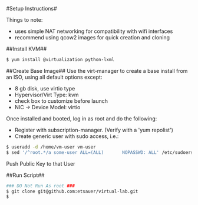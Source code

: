 #Setup Instructions#

Things to note:
- uses simple NAT networking for compatibility with wifi interfaces
- recommend using qcow2 images for quick creation and cloning


##Install KVM##
```bash
$ yum install @virtualization python-lxml
```

##Create Base Image##
Use the virt-manager to create a base install from an ISO, using all default options except:
- 8 gb disk, use virtio type
- Hypervisor/Virt Type: kvm
- check box to customize before launch
- NIC -> Device Model: virtio

Once installed and booted, log in as root and do the following:
- Register with subscription-manager. (Verify with a 'yum repolist')
- Create generic user with sudo access, i.e.:

```bash
$ useradd -d /home/vm-user vm-user
$ sed '/^root.*/a some-user ALL=(ALL)       NOPASSWD: ALL' /etc/sudoers
```
Push Public Key to that User

##Run Script##
```bash
### DO Not Run As root ###
$ git clone git@github.com:etsauer/virtual-lab.git
$ 
```